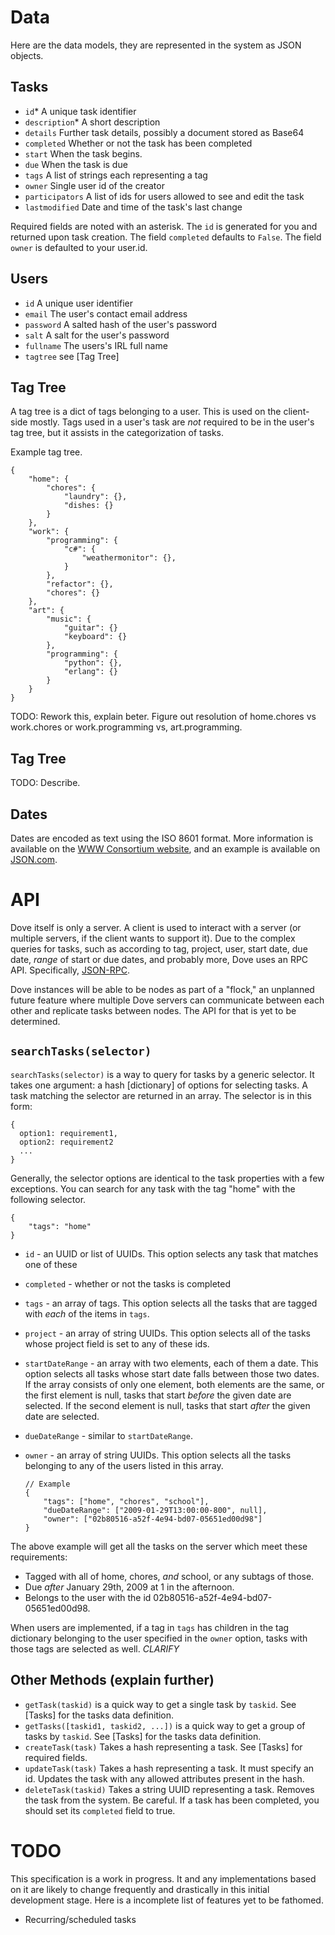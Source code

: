Data
====

Here are the data models, they are represented in the system as JSON objects.

Tasks
-----

  - `id`* A unique task identifier
  - `description`* A short description
  - `details` Further task details, possibly a document stored as Base64
  - `completed` Whether or not the task has been completed
  - `start` When the task begins.
  - `due` When the task is due
  - `tags` A list of strings each representing a tag
  - `owner` Single user id of the creator
  - `participators` A list of ids for users allowed to see and edit the task
  - `lastmodified` Date and time of the task's last change

Required fields are noted with an asterisk. The `id` is generated for you and returned upon task creation. The field `completed` defaults to `False`. The field `owner` is defaulted to your user.id.

Users
-----

  - `id` A unique user identifier
  - `email` The user's contact email address
  - `password` A salted hash of the user's password
  - `salt` A salt for the user's password
  - `fullname` The users's IRL full name
  - `tagtree` see [Tag Tree]

Tag Tree
--------

A tag tree is a dict of tags belonging to a user. This is used on the client-side mostly. Tags used in a user's task are *not* required to be in the user's tag tree, but it assists in the categorization of tasks.

Example tag tree.

    {
        "home": {
            "chores": {
                "laundry": {},
                "dishes: {}
            }
        },
        "work": {
            "programming": {
                "c#": {
                    "weathermonitor": {},
                }
            },
            "refactor": {},
            "chores": {}
        },
        "art": {
            "music": {
                "guitar": {}
                "keyboard": {}
            },
            "programming": {
                "python": {},
                "erlang": {}
            }
        }
    }

TODO: Rework this, explain beter. Figure out resolution of home.chores vs work.chores or work.programming vs, art.programming.

Tag Tree
--------

TODO: Describe.

Dates
-----

Dates are encoded as text using the ISO 8601 format. More information is available on the [WWW Consortium website](http://www.w3.org/TR/NOTE-datetime "Date and Time Formats"), and an example is available on [JSON.com](http://www.json.com/2007/10/24/lossless-json-dates/ "Lossless JSON Dates").


API
===

Dove itself is only a server. A client is used to interact with a server (or multiple servers, if the client wants to support it). Due to the complex queries for tasks, such as according to tag, project, user, start date, due date, *range* of start or due dates, and probably more, Dove uses an RPC API. Specifically, [JSON-RPC](http://json-rpc.org/).

Dove instances will be able to be nodes as part of a "flock," an unplanned future feature where multiple Dove servers can communicate between each other and replicate tasks between nodes. The API for that is yet to be determined.

`searchTasks(selector)`
---------

`searchTasks(selector)` is a way to query for tasks by a generic selector. It takes one argument: a hash [dictionary] of options for selecting tasks. A task matching the selector are returned in an array. The selector is in this form:

    {
      option1: requirement1,
      option2: requirement2
      ...
    }

Generally, the selector options are identical to the task properties with a few exceptions. You can search for any task with the tag "home" with the following selector.

    {
        "tags": "home"
    }


  - `id` - an UUID or list of UUIDs. This option selects any task that matches one of these
  - `completed` - whether or not the tasks is completed
  - `tags` - an array of tags. This option selects all the tasks that are tagged with *each* of the items in `tags`.
  - `project` - an array of string UUIDs. This option selects all of the tasks whose project field is set to any of these ids.
  - `startDateRange` - an array with two elements, each of them a date. This option selects all tasks whose start date falls between those two dates. If the array consists of only one element, both elements are the same, or the first element is null, tasks that start *before* the given date are selected. If the second element is null, tasks that start *after* the given date are selected.
  - `dueDateRange` - similar to `startDateRange`.
  - `owner` - an array of string UUIDs. This option selects all the tasks belonging to any of the users listed in this array.

		// Example
		{
			"tags": ["home", "chores", "school"],
			"dueDateRange": ["2009-01-29T13:00:00-800", null],
			"owner": ["02b80516-a52f-4e94-bd07-05651ed00d98"]
		}

The above example will get all the tasks on the server which meet these requirements:

  - Tagged with all of home, chores, *and* school, or any subtags of those.
  - Due *after* January 29th, 2009 at 1 in the afternoon.
  - Belongs to the user with the id 02b80516-a52f-4e94-bd07-05651ed00d98.

When users are implemented, if a tag in `tags` has children in the tag dictionary belonging to the user specified in the `owner` option, tasks with those tags are selected as well. *CLARIFY*

Other Methods (explain further)
-------------------------------

  - `getTask(taskid)` is a quick way to get a single task by `taskid`. See [Tasks] for the tasks data definition.
  - `getTasks([taskid1, taskid2, ...])` is a quick way to get a group of tasks by `taskid`. See [Tasks] for the tasks data definition.
  - `createTask(task)` Takes a hash representing a task. See [Tasks] for required fields.
  - `updateTask(task)` Takes a hash representing a task. It must specify an id. Updates the task with any allowed attributes present in the hash.
  - `deleteTask(taskid)` Takes a string UUID representing a task. Removes the task from the system. Be careful. If a task has been completed, you should set its `completed` field to true.


TODO
====

This specification is a work in progress. It and any implementations based on it are likely to change frequently and drastically in this initial development stage. Here is a incomplete list of features yet to be fathomed.

  - Recurring/scheduled tasks
